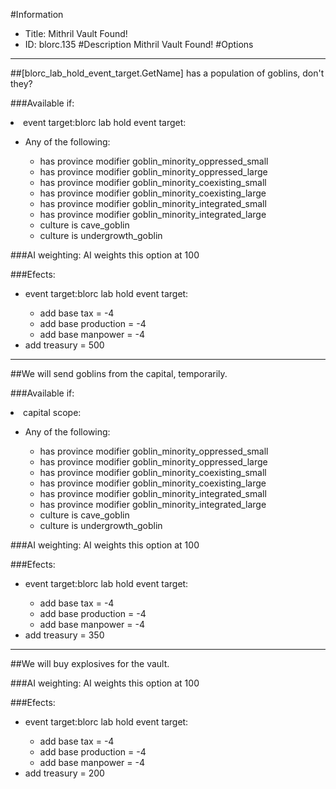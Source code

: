 #Information
 - Title: Mithril Vault Found!
 - ID: blorc.135
#Description
Mithril Vault Found!
#Options

___
##[blorc_lab_hold_event_target.GetName] has a population of goblins, don't they?

###Available if:
<li>event target:blorc lab hold event target:</li><ul><li>Any of the following:</li><ul><li>has province modifier goblin_minority_oppressed_small</li><li>has province modifier  goblin_minority_oppressed_large</li><li>has province modifier   goblin_minority_coexisting_small</li><li>has province modifier    goblin_minority_coexisting_large</li><li>has province modifier     goblin_minority_integrated_small</li><li>has province modifier      goblin_minority_integrated_large</li><li>culture is cave_goblin</li><li>culture  is undergrowth_goblin</li></ul></ul>

###AI weighting:
AI weights this option at 100


###Efects:<ul><li>event target:blorc lab hold event target:</li><ul><li>add base tax = -4</li><li>add base production = -4</li><li>add base manpower = -4</li></ul><li>add treasury = 500</li></ul>

___
##We will send goblins from the capital, temporarily.

###Available if:
<li>capital scope:</li><ul><li>Any of the following:</li><ul><li>has province modifier goblin_minority_oppressed_small</li><li>has province modifier  goblin_minority_oppressed_large</li><li>has province modifier   goblin_minority_coexisting_small</li><li>has province modifier    goblin_minority_coexisting_large</li><li>has province modifier     goblin_minority_integrated_small</li><li>has province modifier      goblin_minority_integrated_large</li><li>culture is cave_goblin</li><li>culture  is undergrowth_goblin</li></ul></ul>

###AI weighting:
AI weights this option at 100


###Efects:<ul><li>event target:blorc lab hold event target:</li><ul><li>add base tax = -4</li><li>add base production = -4</li><li>add base manpower = -4</li></ul><li>add treasury = 350</li></ul>

___
##We will buy explosives for the vault.

###AI weighting:
AI weights this option at 100


###Efects:<ul><li>event target:blorc lab hold event target:</li><ul><li>add base tax = -4</li><li>add base production = -4</li><li>add base manpower = -4</li></ul><li>add treasury = 200</li></ul>

